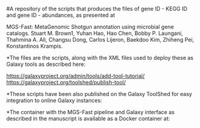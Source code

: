 #A repository of the scripts that produces the files of gene ID - KEGG ID and gene ID - abundances, as presented at 

MGS-Fast: MetaGenomic Shotgun annotation using microbial gene catalogs.  Stuart M. Brown1, Yuhan Hao,  Hao Chen, Bobby P. Laungani, Thahmina A. Ali, Changsu Dong, Carlos Lijeron, Baekdoo Kim, Zhiheng Pei, Konstantinos Krampis.

*The files are the scripts, along with the XML files used to deploy these as Galaxy tools as described here:

https://galaxyproject.org/admin/tools/add-tool-tutorial/
https://galaxyproject.org/toolshed/publish-tool/

*These scripts have been also published on the Galaxy ToolShed for easy integration to online Galaxy instances:

*The container with the MGS-Fast pipeline and Galaxy interface as described in the manuscript is available as a Docker container at:
